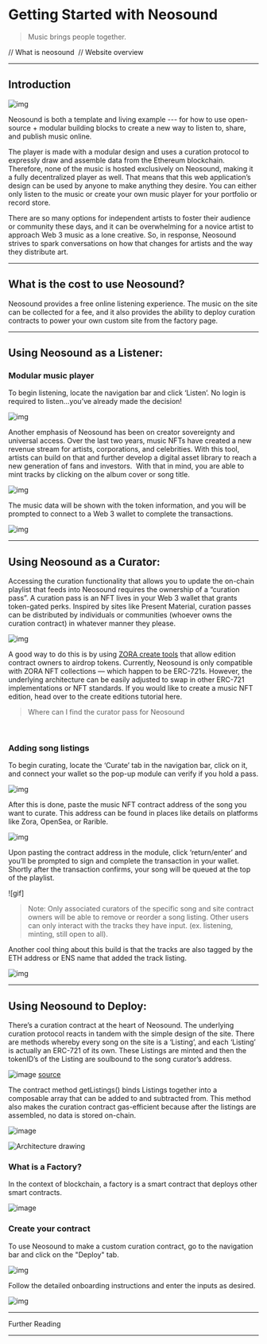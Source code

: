 # Getting Started with Neosound

>  Music brings people together.

// What is neosound 
// Website overview 

---

## Introduction

![img](https://github.com/public-assembly/public-assembly-docs/blob/main/static/02-B-02-Listen-Grid-Hover.png)

Neosound is both a template and living example --- for how to use open-source + modular building blocks to create a new way to listen to, share, and publish music online. 

The player is made with a modular design and uses a curation protocol to expressly draw and assemble data from the Ethereum blockchain. Therefore, none of the music is hosted exclusively on Neosound, making it a fully decentralized player as well. That means that this web application’s design can be used by anyone to make anything they desire. You can either only listen to the music or create your own music player for your portfolio or record store.

There are so many options for independent artists to foster their audience or community these days, and it can be overwhelming for a novice artist to approach Web 3 music as a lone creative. So, in response, Neosound strives to spark conversations on how that changes for artists and the way they distribute art.

---

## What is the cost to use Neosound?

Neosound provides a free online listening experience. The music on the site can be collected for a fee, and it also provides the ability to deploy curation contracts to power your own custom site from the factory page.

---

## Using Neosound as a Listener:

### Modular music player

To begin listening, locate the navigation bar and click ‘Listen’. No login is required to listen…you’ve already made the decision!

![img](https://github.com/public-assembly/public-assembly-docs/blob/main/static/02-A-02-Listen-List-Hover.png)

Another emphasis of Neosound has been on creator sovereignty and universal access. Over the last two years, music NFTs have created a new revenue stream for artists, corporations, and celebrities. With this tool, artists can build on that and further develop a digital asset library to reach a new generation of fans and investors. 
With that in mind, you are able to mint tracks by clicking on the album cover or song title.

![img](https://github.com/public-assembly/public-assembly-docs/blob/main/static/03-A-01-A-View%20Details-Select.png)

The music data will be shown with the token information, and you will be prompted to connect to a Web 3 wallet to complete the transactions.

![img](https://github.com/public-assembly/public-assembly-docs/blob/main/static/03-A-04-View%20Details-WalletConnected.png)

---

## Using Neosound as a Curator:

Accessing the curation functionality that allows you to update the on-chain playlist that feeds into Neosound requires the ownership of a “curation pass”. A curation pass is an NFT lives in your Web 3 wallet that grants token-gated perks. Inspired by sites like Present Material, curation passes can be distributed by individuals or communities (whoever owns the curation contract) in whatever manner they please.

![img](https://github.com/public-assembly/public-assembly-docs/blob/main/static/.png)

A good way to do this is by using [ZORA create tools](create.zora.co) that allow edition contract owners to airdrop tokens. Currently, Neosound is only compatible with ZORA NFT collections — which happen to be ERC-721s. However, the underlying architecture can be easily adjusted to swap in other ERC-721 implementations or NFT standards. If you would like to create a music NFT edition, head over to the create editions tutorial here.

> Where can I find the curator pass for Neosound 

 
### Adding song listings

To begin curating, locate the ‘Curate’ tab in the navigation bar, click on it, and connect your wallet so the pop-up module can verify if you hold a pass. 

![img](https://github.com/public-assembly/public-assembly-docs/blob/main/static/04-A-01-CurateModal-Default.png)

After this is done, paste the music NFT contract address of the song you want to curate. This address can be found in places like details on platforms like Zora, OpenSea, or Rarible.

![img](https://github.com/public-assembly/public-assembly-docs/blob/main/static/04-A-03-CurateModal-Connected.png)

Upon pasting the contract address in the module, click ‘return/enter’ and you’ll be prompted to sign and complete the transaction in your wallet. Shortly after the transaction confirms, your song will be queued at the top of the playlist.

![gif]

> Note: Only associated curators of the specific song and site contract owners will be able to remove or reorder a song listing. Other users can only interact with the tracks they have input. (ex. listening, minting, still open to all).

Another cool thing about this build is that the tracks are also tagged by the ETH address or ENS name that added the track listing.

![img](https://github.com/public-assembly/public-assembly-docs/blob/main/static/03-A-01-B-View%20Details-Scroll.png)

---

## Using Neosound to Deploy:

There’s a curation contract at the heart of Neosound. The underlying curation protocol reacts in tandem with the simple design of the site. There are methods whereby every song on the site is a ‘Listing’, and each ‘Listing’ is actually an ERC-721 of its own. These Listings are minted and then the tokenID’s of the Listing are soulbound to the song curator’s address.

![image](https://user-images.githubusercontent.com/91724117/193858474-455171a5-ac02-4363-bf7c-b7c84542a660.png)
[source](https://github.com/public-assembly/curation-protocol/blob/6eb6d8d5e824cdf68866d7c9c676b8d3d15bed45/src/interfaces/ICurator.sol)

The contract method getListings() binds Listings together into a composable array that can be added to and subtracted from. This method also makes the curation contract gas-efficient because after the listings are assembled, no data is stored on-chain.

![image](https://user-images.githubusercontent.com/91724117/193859332-9e17a38d-d2de-4e45-b8ed-2a15aa1201d6.png)

![Architecture drawing]()

### What is a Factory?

  In the context of blockchain, a factory is a smart contract that deploys other smart contracts.
  
  ![image](https://user-images.githubusercontent.com/91724117/193864948-f5de1bd8-d2ee-4bea-a2b8-b2b9cac7efb2.png)

### Create your contract

To use Neosound to make a custom curation contract, go to the navigation bar and click on the "Deploy" tab.

![img](https://github.com/public-assembly/public-assembly-docs/blob/main/static/click%20deploy.png)

Follow the detailed onboarding instructions and enter the inputs as desired.

![img](https://github.com/public-assembly/public-assembly-docs/blob/main/static/01-A-03-Start.png)

---

Further Reading

---
 
 





